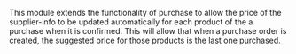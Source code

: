This module extends the functionality of purchase to allow the price of
the supplier-info to be updated automatically for each product of the a
purchase when it is confirmed. This will allow that when a purchase
order is created, the suggested price for those products is the last one
purchased.
